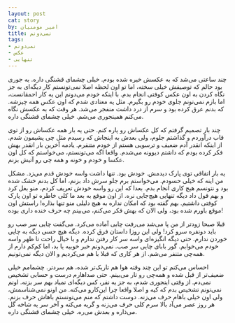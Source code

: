 ```yaml
---
layout: post
cat: story
by: امیر مومنیان
title: نمی‌دونم
tags:
- نمی‌دونم
- عکس
- تنهایی
---
```


چند ساعتی می‌شد که به عکسش خیره شده بودم. خیلی چشمای قشنگی داره. یه جوری بود حالم که توصیفش خیلی سخته، اما تو اون لحظه اصلا نمی‌تونستم کار دیگه‌ای به جز نگاه کردن به اون عکس کوفتی انجام بدم. با اینکه خودم می‌دونم این یه کار احمقانست، اما بازم نمی‌تونم جلوی خودم رو بگیرم. مثل یه معتادی شدم که اون عکس همه چیزشه. که بدنم عرق کرده بود و سرم از درد داشت منفجر می‌شد. هر وقت که به عکسش نگاه می‌کنم همینجوری می‌شم. خیلی چشمای قشنگی داره.

چند بار تصمیم گرفتم که کل عکساش رو پاره کنم. حتی یه بار همه عکساش رو از توی قاب درآوردم و گذاشتم جلوم، ولی بعدش به اینجاش که رسیدم مثل چی پشیمون شدم. از اینکه انقدر آدم ضعیف و ترسویی هستم از خودم متنفرم. یادمه آخرین بار انقدر بهش فکر کرده بودم که داشتم دیوونه می‌شدم. واقعا اگه می‌تونستم، می‌خواستم که کل اون عکسا و خودم و خونه و همه چی رو آتیش بزنم.

یه بار اتفاقی توی پارک دیدمش. خودش بود. تنها داشت واسه خودش قدم می‌زد. مشکل من اینه که خیلی حسودم. می‌خواستم برم جلو سرش داد بزنم، اما کل بدنم خشک شده بود و نتونسم هیچ کاری انجام بدم. بعدا که این رو واسه خودش تعریف کردم، منو بغل کرد و بهم قول داد دیگه تنهایی هیچ‌جایی نره. از اون موقع به بعد ما کلی خاطره تو اون پارک کوفتی داشتیم. بهم گفته بود که امکان نداره به هیچ دلیلی منو تنها بذاره! راستش اون موقع باورم شده بود، ولی الان که بهش فکر می‌کنم، می‌بینم چه حرف خنده داری بوده!

قبلا صبحا زودتر از من پا می‌شد می‌رفت چایی آماده می‌کرد. می‌گفت چایی سر صب رو باید دونفره سرو کرد! ولی این روزا داستان فرق کرده. دیگه هیچ حسی دیگه به چایی خوردن ندارم. حتی دیگه انگیزه‌ای واسه سر کار رفتن ندارم و با خیال راحت تا ظهر واسه خودم می‌خوابم. گور بابای چایی سر صب. نمی‌دونم خبر خوبیه یا بد، اما کم‌کم دارم از همه‌چی متنفر می‌شم. از هر کاری که قبلا با هم می‌کردیم و الان دیگه نمی‌تونیم.

احساس می‌کنم تو این چند وقته هوا هم تاریک‌تر شده، هم سردتر. چشمامم خیلی ضعیف‌تر از قبل شده و همه‌چی رو تار می‌بینم. حتی صداهارم درست و حسابی تشخیص نمی‌دم. از وقتی اینجوری شدم، به جز یه نفر، کس دیگه‌ای نمیاد بهم سر بزنه. اونم نمی‌تونم تشخیص بدم که کیه و اصلا واقعا چرا این‌کارو می‌کنه. من اونو نمی‌شناسمش، ولی اون خیلی باهام حرف می‌زنه. دوست داشتم که منم می‌تونستم باهاش حرف بزنم. هر روز عصر می‌آد بالا سرم کلی حرف می‌زنه و گریه می‌کنه و آخر سر یه شاخه گل می‌ذاره و بعدش می‌ره. خیلی چشمای قشنگی داره.
